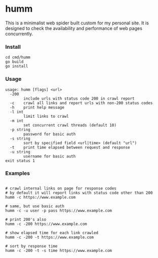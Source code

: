 # humm
This is a minimalist web spider built custom for my personal site. It is designed to check the availability and performance of web pages concurrently.

### Install
```
cd cmd/humm
go build
go install
```

### Usage
```
usage: humm [flags] <url>
  -200
        include urls with status code 200 in crawl report
  -c    crawl all links and report urls with non-200 status codes
  -h    print help message
  -l int
        limit links to crawl
  -m int
        set concurrent crawl threads (default 10)
  -p string
        password for basic auth
  -s string
        sort by specified field <url|time> (default "url")
  -t    print time elapsed between request and response
  -u string
        username for basic auth
exit status 1
```

### Examples
```

# crawl internal links on page for response codes
# by default it will report links with status code other than 200
humm -c https://www.example.com

# same, but use basic auth
humm -c -u user -p pass https://www.example.com

# print 200's also
humm -c -200 https://www.example.com

# show elapsed time for each link crawled
humm -c -200 -t https://www.example.com

# sort by response time
humm -c -200 -t -s time https://www.example.com
```
